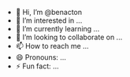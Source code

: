 - 👋 Hi, I’m @benacton
- 👀 I’m interested in ...
- 🌱 I’m currently learning ...
- 💞️ I’m looking to collaborate on ...
- 📫 How to reach me ...
- 😄 Pronouns: ...
- ⚡ Fun fact: ...

<!---
benacton/benacton is a ✨ special ✨ repository because its `README.md` (this file) appears on your GitHub profile.
You can click the Preview link to take a look at your changes.
--->
